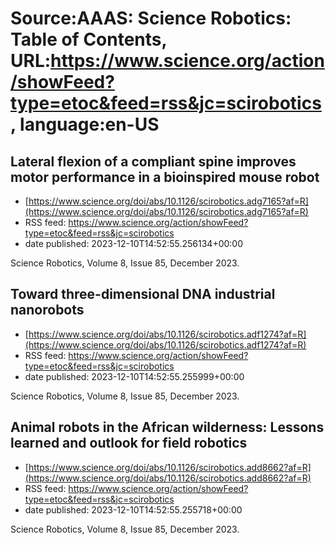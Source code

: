 # Source:AAAS: Science Robotics: Table of Contents, URL:https://www.science.org/action/showFeed?type=etoc&feed=rss&jc=scirobotics, language:en-US

## Lateral flexion of a compliant spine improves motor performance in a bioinspired mouse robot
 - [https://www.science.org/doi/abs/10.1126/scirobotics.adg7165?af=R](https://www.science.org/doi/abs/10.1126/scirobotics.adg7165?af=R)
 - RSS feed: https://www.science.org/action/showFeed?type=etoc&feed=rss&jc=scirobotics
 - date published: 2023-12-10T14:52:55.256134+00:00

Science Robotics, Volume 8, Issue 85, December 2023. <br />

## Toward three-dimensional DNA industrial nanorobots
 - [https://www.science.org/doi/abs/10.1126/scirobotics.adf1274?af=R](https://www.science.org/doi/abs/10.1126/scirobotics.adf1274?af=R)
 - RSS feed: https://www.science.org/action/showFeed?type=etoc&feed=rss&jc=scirobotics
 - date published: 2023-12-10T14:52:55.255999+00:00

Science Robotics, Volume 8, Issue 85, December 2023. <br />

## Animal robots in the African wilderness: Lessons learned and outlook for field robotics
 - [https://www.science.org/doi/abs/10.1126/scirobotics.add8662?af=R](https://www.science.org/doi/abs/10.1126/scirobotics.add8662?af=R)
 - RSS feed: https://www.science.org/action/showFeed?type=etoc&feed=rss&jc=scirobotics
 - date published: 2023-12-10T14:52:55.255718+00:00

Science Robotics, Volume 8, Issue 85, December 2023. <br />

